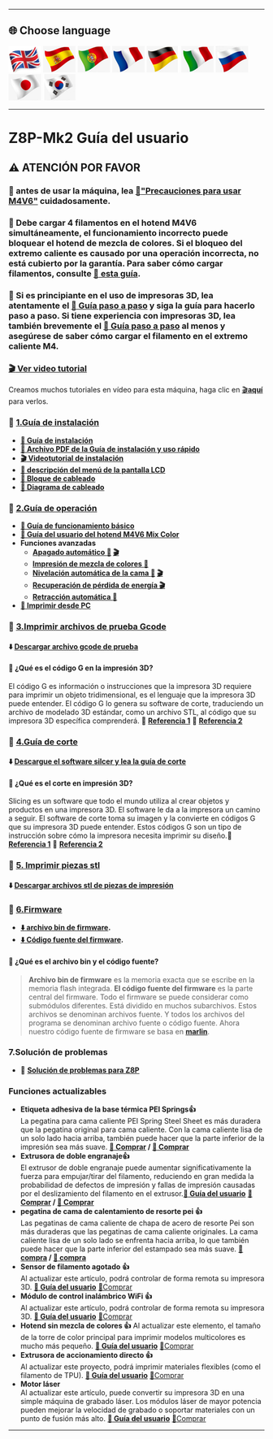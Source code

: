[M4V6CAUTION]: https://github.com/ZONESTAR3D/Upgrade-kit-guide/blob/main/HOTEND/M4/M4_V6/M4V6_Precaution.md
[LOADFILAMENT]: https://github.com/ZONESTAR3D/Z8P/blob/main/Z8P-MK2/2-Operation_Guide/readme.md#load-filaments
[Z8PMK2VIDEO]: https://github.com/ZONESTAR3D/Z8P/blob/main/Z8P-MK2/6-VideoTutorial
[INSTALLATION_PDF]: https://github.com/ZONESTAR3D/Z8P/tree/main/Z8P-MK2/Z8PMK2_Installation_and_quick_use_guide.pdf
[INSTALLATION_VIDEO]: https://youtu.be/-oieO7U0LCc
[AUTOSUTDOWN_VIDEO]: https://youtu.be/SJLpmJL-tG4
[AUTOLEVELING_VIDEO]: https://youtu.be/Zoyl6PybsUk
[POWERLOSS_VIDEO]: https://youtu.be/f-PpasByiiE
[GCDOE_REF1]: https://beginner3dprinting.com/what-is-g-code-in-3d-printing/
[GCDOE_REF2]: https://www.reprap.org/wiki/G-code
[SLICING_REF1]: https://loveandrobots.com/what-is-slicing-in-3d-printing/
[SLICING_REF2]: https://en.wikipedia.org/wiki/Slicer_(3D_printing)
[Z8PFIRMWARE]: https://github.com/ZONESTAR3D/Firmware/tree/master/Z8/Z8P
[SOURCECODE]: https://github.com/ZONESTAR3D/source-code-for-3d-printer
[Z8P_FAQ]: https://github.com/ZONESTAR3D/Z8P/tree/main/Z8P_FAQ/readme.md
[STEP_GUIDE]: https://github.com/ZONESTAR3D/Z8P/blob/main/Z8P-MK2/step_by_step.md
[INSTALLATION_GUIDE]: https://github.com/ZONESTAR3D/Z8P/tree/main/Z8P-MK2/1-Installation_Guide
[OPERATION_GUIDE]: https://github.com/ZONESTAR3D/Z8P/tree/main/Z8P-MK2/2-Operation_Guide
[M4V6_GUIDE]: https://github.com/ZONESTAR3D/Upgrade-kit-guide/tree/main/HOTEND/M4/M4_V6
[TEST_GCODE]: https://github.com/ZONESTAR3D/Z8P/tree/main/Z8P-MK2/3-TestGcode
[Z8P_SLICING_GUIDE]: https://github.com/ZONESTAR3D/Z8P/tree/main/Z8P-MK2/4-SlicingGuide
[Z8P_PRINTS]: https://github.com/ZONESTAR3D/Z8P/tree/main/Z8P-MK2/5-PrintParts/
[LCD_MENU]: https://github.com/ZONESTAR3D/Z8P/tree/main/Z8P-MK2/2-Operation_Guide/DWIN_LCD_screen_Menu_Description
[MIXCOLOR_GUIDE]: https://github.com/ZONESTAR3D/Document-and-User-Guide/tree/master/Mixing_Color
[AUTOLEVELING_GUIDE]: https://github.com/ZONESTAR3D/Z8P/tree/main/Z8P-MK2/2-Operation_Guide/Bed_Auto_Leveling
[AUTOSHUTDOWN_GUIDE]: https://github.com/ZONESTAR3D/Z8P/tree/main/Z8P-MK2/2-Operation_Guide/Auto_Shut_Down
[AUTORETRACTION_GUIDE]: https://github.com/ZONESTAR3D/Z8P/tree/main/Z8P-MK2/2-Operation_Guide/Auto_Retraction
[PRINTFROMPC_GUIDE]: https://github.com/ZONESTAR3D/Z8P/tree/main/Z8P-MK2/2-Operation_Guide/PrintFromPC
[UM_BMG]: https://bit.ly/UM_BMG
[FROD_GUIDE]: https://github.com/ZONESTAR3D/Upgrade-kit-guide/tree/main/FROD
[WIFI_GUIDE]: https://github.com/ZONESTAR3D/Upgrade-kit-guide/tree/main/WiFi
[E4_GUIDE]: https://github.com/ZONESTAR3D/Upgrade-kit-guide/tree/main/HOTEND/E4
[DDE_GUIDE]: https://github.com/ZONESTAR3D/Upgrade-kit-guide/tree/main/Direct_Drive_Extrruder
[LASER_GUIDE]: https://github.com/ZONESTAR3D/Upgrade-kit-guide/tree/main/Laser_Engraving

----
## <a id="choose-language">:globe_with_meridians: Choose language </a>
[![](./lanpic/EN.png)](https://github.com/ZONESTAR3D/Z8P/blob/main/Z8P-MK2/readme.md)
[![](./lanpic/ES.png)](https://github.com/ZONESTAR3D/Z8P/blob/main/Z8P-MK2/readme-es.md)
[![](./lanpic/PT.png)](https://github.com/ZONESTAR3D/Z8P/blob/main/Z8P-MK2/readme-pt.md)
[![](./lanpic/FR.png)](https://github.com/ZONESTAR3D/Z8P/blob/main/Z8P-MK2/readme-fr.md)
[![](./lanpic/DE.png)](https://github.com/ZONESTAR3D/Z8P/blob/main/Z8P-MK2/readme-de.md)
[![](./lanpic/IT.png)](https://github.com/ZONESTAR3D/Z8P/blob/main/Z8P-MK2/readme-it.md)
[![](./lanpic/RU.png)](https://github.com/ZONESTAR3D/Z8P/blob/main/Z8P-MK2/readme-ru.md)
[![](./lanpic/JP.png)](https://github.com/ZONESTAR3D/Z8P/blob/main/Z8P-MK2/readme-jp.md)
[![](./lanpic/KR.png)](https://github.com/ZONESTAR3D/Z8P/blob/main/Z8P-MK2/readme-kr.md)
<!-- [![](./lanpic/SA.png)](https://github.com/ZONESTAR3D/Z8P/blob/main/Z8P-MK2/readme-ar.md) -->

------
# Z8P-Mk2 Guía del usuario 
## :warning: ATENCIÓN POR FAVOR
### :loudspeaker: antes de usar la máquina, lea [:book:"Precauciones para usar M4V6"][M4V6CAUTION] cuidadosamente.
### :loudspeaker: Debe cargar 4 filamentos en el hotend M4V6 simultáneamente, el funcionamiento incorrecto puede bloquear el hotend de mezcla de colores. Si el bloqueo del extremo caliente es causado por una operación incorrecta, no está cubierto por la garantía. Para saber cómo cargar filamentos, consulte [:book: esta guía][LOADFILAMENT].
### :loudspeaker: Si es principiante en el uso de impresoras 3D, lea atentamente el [:book: Guía paso a paso][STEP_GUIDE] y siga la guía para hacerlo paso a paso. Si tiene experiencia con impresoras 3D, lea también brevemente el [:book: Guía paso a paso][STEP_GUIDE] al menos y asegúrese de saber cómo cargar el filamento en el extremo caliente M4.

### [:clapper: Ver video tutorial][Z8PMK2VIDEO]
Creamos muchos tutoriales en vídeo para esta máquina, haga clic en [:clapper:**aquí**][Z8PMK2VIDEO] para verlos.

### :file_folder: [1.Guía de instalación][INSTALLATION_GUIDE]
- **[:book: Guía de instalación][INSTALLATION_GUIDE]**
- **[:blue_book: Archivo PDF de la Guía de instalación y uso rápido][INSTALLATION_PDF]**
- **[:clapper: Videotutorial de instalación][INSTALLATION_VIDEO]**
- **[:book: descripción del menú de la pantalla LCD][LCD_MENU]**
- **[:art: Bloque de cableado](./1-Installation_Guide/Wiring_Block.jpg)**
- **[:art: Diagrama de cableado](./1-Installation_Guide/Wiring_Diagram.jpg)**

### :file_folder: [2.Guía de operación][OPERATION_GUIDE]
- **[:book: Guía de funcionamiento básico][OPERATION_GUIDE]**
- **[:book: Guía del usuario del hotend M4V6 Mix Color][M4V6_GUIDE]**
- **Funciones avanzadas**
   - **[Apagado automático :book:][AUTOSHUTDOWN_GUIDE] [:clapper:][AUTOSUTDOWN_VIDEO]**
   - **[Impresión de mezcla de colores :book:][MIXCOLOR_GUIDE]**
   - **[Nivelación automática de la cama :book:][AUTOLEVELING_GUIDE] [:clapper:][AUTOLEVELING_VIDEO]**
   - **[Recuperación de pérdida de energía :clapper:][POWERLOSS_VIDEO]**
   - **[Retracción automática :book:][AUTORETRACTION_GUIDE]**
- **[:book: Imprimir desde PC][PRINTFROMPC_GUIDE]**
  
### :file_folder: [3.Imprimir archivos de prueba Gcode][TEST_GCODE]
#### :arrow_down: [Descargar archivo gcode de prueba][TEST_GCODE]
#### :pencil: ¿Qué es el código G en la impresión 3D?
El código G es información o instrucciones que la impresora 3D requiere para imprimir un objeto tridimensional, es el lenguaje que la impresora 3D puede entender. El código G lo genera su software de corte, traduciendo un archivo de modelado 3D estándar, como un archivo STL, al código que su impresora 3D específica comprenderá.
:page_with_curl: **[Referencia 1][GCDOE_REF1]**   :page_with_curl: **[Referencia 2][GCDOE_REF2]**

### :file_folder: [4.Guía de corte][Z8P_SLICING_GUIDE]
#### :arrow_down: [Descargue el software silcer y lea la guía de corte][Z8P_SLICING_GUIDE]
#### :pencil: ¿Qué es el corte en impresión 3D?
Slicing es un software que todo el mundo utiliza al crear objetos y productos en una impresora 3D. El software le da a la impresora un camino a seguir. El software de corte toma su imagen y la convierte en códigos G que su impresora 3D puede entender. Estos códigos G son un tipo de instrucción sobre cómo la impresora necesita imprimir su diseño.:page_with_curl: **[Referencia 1][SLICING_REF1]** :page_with_curl: **[Referencia 2][SLICING_REF2]**

### :file_folder: [5. Imprimir piezas stl][Z8P_PRINTS]
#### :arrow_down: [Descargar archivos stl de piezas de impresión][Z8P_PRINTS]

### :link: [6.Firmware][Z8PFIRMWARE]
- **[:arrow_down: archivo bin de firmware][Z8PFIRMWARE].**
- **[:arrow_down: Código fuente del firmware][SOURCECODE].**
#### :pencil: ¿Qué es el archivo bin y el código fuente?
> **Archivo bin de firmware** es la memoria exacta que se escribe en la memoria flash integrada.
> **El código fuente del firmware** es la parte central del firmware. Todo el firmware se puede considerar como submódulos diferentes. Está dividido en muchos subarchivos. Estos archivos se denominan archivos fuente. Y todos los archivos del programa se denominan archivo fuente o código fuente. Ahora nuestro código fuente de firmware se basa en [**marlin**](https://www.marlinfw.org).

### 7.Solución de problemas
- :book: [**Solución de problemas para Z8P**][Z8P_FAQ]

### Funciones actualizables
- **Etiqueta adhesiva de la base térmica PEI Springs:+1:**     
La pegatina para cama caliente PEI Spring Steel Sheet es más duradera que la pegatina original para cama caliente. Con la cama caliente lisa de un solo lado hacia arriba, también puede hacer que la parte inferior de la impresión sea más suave. **[:gift: Comprar](http://bit.ly/3GbI9Sr) / [:gift: Comprar](https://bit.ly/3VkmXOi)**     
- **Extrusora de doble engranaje:+1:**    
El extrusor de doble engranaje puede aumentar significativamente la fuerza para empujar/tirar del filamento, reduciendo en gran medida la probabilidad de defectos de impresión y fallas de impresión causadas por el deslizamiento del filamento en el extrusor.**[:book: Guía del usuario][UM_BMG]** **[:gift: Comprar](https://bit.ly/46Vyd9H) / [:gift: Comprar](https://bit.ly/AE_4xBMG)**
- **pegatina de cama de calentamiento de resorte pei :+1:**       
Las pegatinas de cama caliente de chapa de acero de resorte Pei son más duraderas que las pegatinas de cama caliente originales. La cama caliente lisa de un solo lado se enfrenta hacia arriba, lo que también puede hacer que la parte inferior del estampado sea más suave. **[:gift: compra](http://bit.ly/3GbI9Sr) / [:gift: compra](https://bit.ly/3VkmXOi)**
- **Sensor de filamento agotado :+1:**    
Al actualizar este artículo, podrá controlar de forma remota su impresora 3D. **[:book: Guía del usuario][FROD_GUIDE]** [:gift:Comprar](https://www.aliexpress.com/item/4001309957376.html)
- **Módulo de control inalámbrico WiFi :+1:**    
Al actualizar este artículo, podrá controlar de forma remota su impresora 3D. **[:book: Guía del usuario][WIFI_GUIDE]** [:gift:Comprar](https://www.aliexpress.com/item/1005002378551489.html)
- **Hotend sin mezcla de colores :+1:**
Al actualizar este elemento, el tamaño de la torre de color principal para imprimir modelos multicolores es mucho más pequeño. **[:book: Guía del usuario][E4_GUIDE]** [:gift:Comprar](https://www.aliexpress.com/item/1005002951777699.html)
- **Extrusora de accionamiento directo :+1:**    
Al actualizar este proyecto, podrá imprimir materiales flexibles (como el filamento de TPU). **[:book: Guía del usuario][DDE_GUIDE]** [:gift:Comprar](https://www.aliexpress.com/item/1005002847644867.html)
- **Motor láser**    
Al actualizar este artículo, puede convertir su impresora 3D en una simple máquina de grabado láser. Los módulos láser de mayor potencia pueden mejorar la velocidad de grabado o soportar materiales con un punto de fusión más alto. **[:book: Guía del usuario][LASER_GUIDE]** [:gift:Comprar](https://www.aliexpress.com/item/1005004908160260.html)

-----
